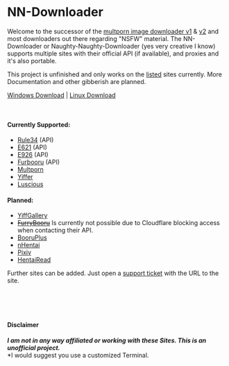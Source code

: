 # NN-Downloader

Welcome to the successor of the [multporn image downloader v1][2] & [v2][1] and most downloaders out there regarding "NSFW" material. The NN-Downloader or Naughty-Naughty-Downloader (yes very creative I know) supports multiple sites with their official API (if available), and proxies and it's also portable.

This project is unfinished and only works on the [listed][13] sites currently. More Documentation and other gibberish are planned.

[Windows Download][14] | [Linux Download][21]

<br />

#### Currently Supported:
- [Rule34][3] (API)
- [E621][4] (API)
- [E926][5] (API)
- [Furbooru][6] (API)
- [Multporn][7]
- [Yiffer][8]
- [Luscious][16]

#### Planned:
- [YiffGallery][9]
- ~~[FurryBooru][10]~~ Is currently not possible due to Cloudflare blocking access when contacting their API.
- [BooruPlus][11]
- [nHentai][15]
- [Pixiv][17]
- [HentaiRead][18]

[1]:https://github.com/Official-Husko/multporn-image-downloader-v2
[2]:https://github.com/Official-Husko/multporn-image-downloader
[3]:https://rule34.xxx
[4]:https://e621.net/
[5]:https://e926.net/
[6]:https://furbooru.org/
[7]:https://multporn.net/
[8]:https://yiffer.xyz/
[9]:https://theyiffgallery.com/
[10]:https://furry.booru.org/
[11]:https://github.com/Official-Husko/NN-Downloader/issues
[12]:https://booru.plus/
[13]:https://github.com/Official-Husko/NN-Downloader#currently-supported=
[14]:https://github.com/Official-Husko/NN-Downloader/releases/latest
[15]:https://nhentai.net/
[16]:https://luscious.net/
[17]:https://www.pixiv.net/
[18]:https://hentairead.com/
[19]:https://rule34.art/
[20]:https://2.multporn.net/
[21]:https://github.com/HttpAnimation/NN-Downloader-Linux

Further sites can be added. Just open a [support ticket][11] with the URL to the site.

<br />
<br />
<br />

#### Disclaimer  
***I am not in any way affiliated or working with these Sites. This is an unofficial project.***  
*I would suggest you use a customized Terminal.


[//]: # (Ingore These Lines Below)
[//]: # (Including mirror [rule34.art][19] & [2.multporn.net][20])